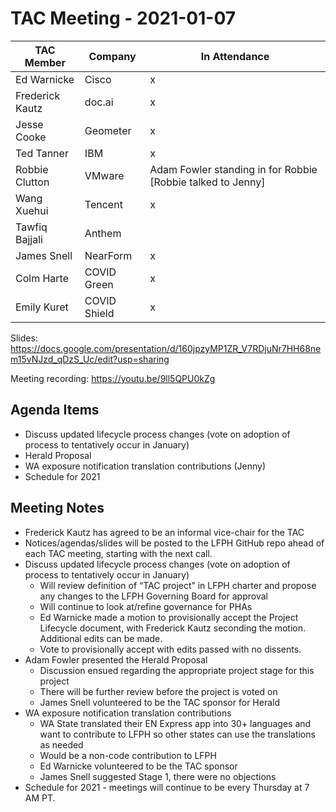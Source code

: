 # TAC Meeting - 2021-01-07

| TAC Member | Company | In Attendance |
| ---------- | ------- | ------------- |
| Ed Warnicke |Cisco |x|
| Frederick Kautz | doc.ai |x|
| Jesse Cooke | Geometer |x|
| Ted Tanner | IBM |x|
| Robbie Clutton | VMware | Adam Fowler standing in for Robbie [Robbie talked to Jenny] |
| Wang Xuehui | Tencent |x|
| Tawfiq Bajjali | Anthem | |
| James Snell | NearForm |x|
| Colm Harte | COVID Green |x|
| Emily Kuret | COVID Shield |x|

Slides: https://docs.google.com/presentation/d/160jpzyMP1ZR_V7RDjuNr7HH68nem15vNJzd_qDzS_Uc/edit?usp=sharing

Meeting recording: https://youtu.be/9ll5QPU0kZg

## Agenda Items

* Discuss updated lifecycle process changes (vote on adoption of process to tentatively occur in January)
* Herald Proposal
* WA exposure notification translation contributions (Jenny)
* Schedule for 2021

## Meeting Notes 

* Frederick Kautz has agreed to be an informal vice-chair for the TAC
* Notices/agendas/slides will be posted to the LFPH GitHub repo ahead of each TAC meeting, starting with the next call.
* Discuss updated lifecycle process changes (vote on adoption of process to tentatively occur in January)
  * Will review definition of “TAC project” in LFPH charter and propose any changes to the LFPH Governing Board for approval
  * Will continue to look at/refine governance for PHAs
  * Ed Warnicke made a motion to provisionally accept the Project Lifecycle document, with Frederick Kautz seconding the motion.  Additional edits can be made.
  * Vote to provisionally accept with edits passed with no dissents.
* Adam Fowler presented the Herald Proposal
  * Discussion ensued regarding the appropriate project stage for this project
  * There will be further review before the project is voted on
  * James Snell volunteered to be the TAC sponsor for Herald
* WA exposure notification translation contributions
  * WA State translated their EN Express app into 30+ languages and want to contribute to LFPH so other states can use the translations as needed
  * Would be a non-code contribution to LFPH
  * Ed Warnicke volunteered to be the TAC sponsor
  * James Snell suggested Stage 1, there were no objections
* Schedule for 2021 - meetings will continue to be every Thursday at 7 AM PT.
